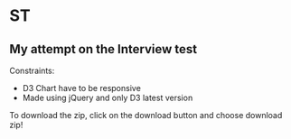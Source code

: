 # ST

## My attempt on the Interview test

Constraints: 

- D3 Chart have to be responsive
- Made using jQuery and only D3 latest version

To download the zip, click on the download button and choose download zip!